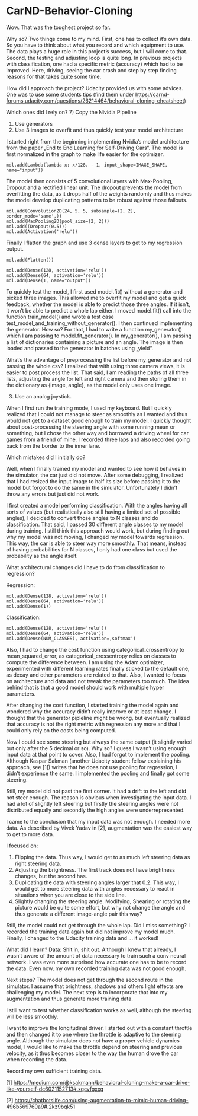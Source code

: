 # CarND-Behavior-Cloning

Wow. That was the toughest project so far.

Why so? Two things come to my mind. 
First, one has to collect it’s own data. So you have to think about what you record and which equipment to use. The data plays a huge role in this project’s success, but I will come to that.
Second, the testing and adjusting loop is quite long. In previous projects with classification, one had a specific metric (accuracy) which had to be improved. Here, driving, seeing the car crash and step by step finding reasons for that takes quite some time.

How did I approach the project?
Udacity provided us with some advices. One was to use some students tips (find them under https://carnd-forums.udacity.com/questions/26214464/behavioral-cloning-cheatsheet)

Which ones did I rely on?
7) Copy the Nividia Pipeline
1) Use generators 
11) Use 3 images to overfit and thus quickly test your model architecture

I started right from the beginning implementing Nvidia’s model architecture from the paper „End to End Learning for Self-Driving Cars“. 
The model is first normalized in the graph to make life  easier for the optimizer.

    mdl.add(Lambda(lambda x: x/128. - 1, input_shape=IMAGE_SHAPE, name="input"))

The model then consists of 5 convolutional layers with Max-Pooling, Dropout and a rectified linear unit. The dropout prevents the model from overfitting the data, as it drops half of the weights randomly and thus makes the model develop duplicating patterns to be robust against those fallouts.

    mdl.add(Convolution2D(24, 5, 5, subsample=(2, 2), border_mode='same',))
    mdl.add(MaxPooling2D(pool_size=(2, 2)))
    mdl.add((Dropout(0.5)))
    mdl.add(Activation('relu'))

Finally I flatten the graph and use 3 dense layers to get to my regression output.

    mdl.add(Flatten())

    mdl.add(Dense(128, activation='relu'))
    mdl.add(Dense(64, activation='relu'))
    mdl.add(Dense(1, name="output"))

To quickly test the model, I first used model.fit() without a generator and picked three images. This allowed me to overfit my model and get a quick feedback, whether the model is able to predict those three angles. If it isn’t, it won’t be able to predict a whole lap either. I moved model.fit() call into the function train_model() and wrote a test case test_model_and_training_without_generator().
I then continued implementing the generator. How so? For that, I had to write a function my_generator() which I am passing to model.fit_generator(). In my_generator(), I am passing a list of dictionaries containing a picture and an angle. The image is then loaded and passed to the generator in batches using „yield“.

What’s the advantage of preprocessing the list before my_generator and not passing the whole csv? I realized that with using three camera views, it is easier to post process the  list. That said, I am reading the paths of all three lists, adjusting the angle for left and right camera and then storing them in the dictionary as {image, angle}, as the model only uses one image.

3) Use an analog joystick.

When I first run the training mode, I used my keyboard. But I quickly realized that I could not manage to steer as smoothly as I wanted and thus would not get to a dataset good enough to train my model. I quickly thought about post-processing the steering angle with some running mean or something, but I chose the other way and borrowed a driving wheel for car games from a friend of mine. I recorded three laps and also recorded going back from the border to the inner lane.

Which mistakes did I initially do?

Well, when I finally trained my model and wanted to see how it behaves in the simulator, the car just did not move. After some debugging, I realized that I had resized the input image to half its size before passing it to the model but forgot to do the same in the simulator. Unfortunately I didn’t throw any errors but just did not work.

I first created a model performing classification. With the angles having all sorts of values (but realistically also still having a limited set of possible angles), I decided to convert those angles to N classes and do classification. That said, I passed 30 different angle classes to my model during training. I still think this approach would work, but during finding out why my model was not moving, I changed my model towards regression. This way, the car is able to steer way more smoothly. That means, instead of having probabilities for N classes, I only had one class but used the probability as the angle itself.

What architectural changes did I have to do from classification to regression?

Regression:

    mdl.add(Dense(128, activation='relu'))
    mdl.add(Dense(64, activation='relu'))
    mdl.add(Dense(1))

Classification:

    mdl.add(Dense(128, activation='relu'))
    mdl.add(Dense(64, activation='relu'))
    mdl.add(Dense(NUM_CLASSES), activation=‚softmax‘)

Also, I had to change the cost function using categorical_crossentropy to mean_squared_error, as categorical_crossentropy relies on classes to compute the difference between. I am using the Adam optimizer, experimented with different learning rates finally sticked to the default one, as decay and other parameters are related to that. Also, I wanted to focus on architecture and data and not tweak the parameters too much. The idea behind that is that a good model should work with multiple hyper parameters.

After changing the cost function, I started training the model again and wondered why the accuracy didn’t really improve or at least change. I thought that the generator pipleline might be wrong, but eventually  realized that accuracy is not the right metric with regression any more and that I could only rely on the costs being computed.

Now I could see some steering but always the same output (it slightly varied but only after the 5 decimal or so). Why so? I guess I wasn’t using enough input data at that point to cover. Also, I had forgot to implement the pooling. Although Kaspar Sakman (another Udacity student fellow explaining his approach, see [1]) writes that he does not use pooling for regression, I didn’t experience the same. I implemented the pooling and finally got some steering.

Still, my model did not past the first corner. It had a drift to the left and did not steer enough. The reason is obvious when investigating the input data. I had a lot of slightly left steering but firstly the steering angles were not distributed equally and secondly the high angles were underrepresented.

I came to the conclusion that my input data was not enough. I needed more data. As described by Vivek Yadav in [2], augmentation was the easiest way to get to more data.

I focused on:
1) Flipping the data. Thus way, I would get to as much left steering data as right steering data.
2) Adjusting the brightness. The first track does not have brightness changes, but the second has.
3) Duplicating the data with steering angles larger that 0.2. This way, I would get to more steering data with angles necessary to react in situations when you are close to the side line.
4) Slightly changing the steering angle. Modifying, Shearing or rotating the picture would be quite some effort, but why not change the angle and thus generate a different image-angle pair this way?

Still, the model could not get through the whole lap. Did I miss something? I recorded the training data again but did not improve my model much. Finally, I changed to the Udacity training data and … it worked!

What did I learn?
Data: Shit in, shit out. Although I knew that already, I wasn’t aware of the amount of data necessary to train such a conv neural network. I was even more surprised how accurate one has to be to record the data. Even now, my own recorded training data was not good enough.

Next steps?
The model does not get through the second route in the simulator. I assume that brightness, shadows and others light effects are challenging my model. The next step is to incorporate that into my augmentation and thus generate more training data.

I still want to test whether classification works as well, although the steering will be less smoothly.

I want to improve the longitudinal driver. I started out with a constant throttle and then changed it to one where the throttle is adaptive to the steering angle. Although the simulator does not have a proper vehicle dynamics model, I would like to make the throttle  depend on steering and previous velocity, as it thus becomes closer to the way the human drove the car when recording the data.

Record my own sufficient training data.

[1] https://medium.com/@ksakmann/behavioral-cloning-make-a-car-drive-like-yourself-dc6021152713#.xqcvfgxxg

[2] https://chatbotslife.com/using-augmentation-to-mimic-human-driving-496b569760a9#.2kz9bqk51
